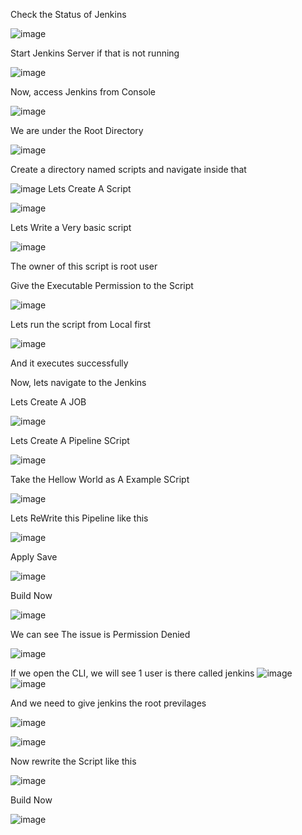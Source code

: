 Check the Status of Jenkins

![image](https://github.com/devops-pritam/jenkins/assets/132892500/6281782c-298f-4517-8170-681fedf245b6)

Start Jenkins Server if that is not running

![image](https://github.com/devops-pritam/jenkins/assets/132892500/179c8f2d-a5b7-4cf1-8d07-bc72f48b0f4e)

Now, access Jenkins from Console

![image](https://github.com/devops-pritam/jenkins/assets/132892500/9fe27452-7fcb-463e-bcf0-1019a0e8d8ec)

We are under the Root Directory

![image](https://github.com/devops-pritam/jenkins/assets/132892500/bb172bcd-37fe-4631-94f1-548a1f6bf43d)

Create a directory named scripts and navigate inside that

![image](https://github.com/devops-pritam/jenkins/assets/132892500/90797b68-190e-4697-9c6f-621af40e5bca)
Lets Create A Script

![image](https://github.com/devops-pritam/jenkins/assets/132892500/9e81023a-cd8e-4057-b683-12d8634ed8ed)

Lets Write a Very basic script

![image](https://github.com/devops-pritam/jenkins/assets/132892500/8b632bfb-04c7-45a9-a28d-aa85d5cf11c6)

The owner of this script is root user

Give the Executable Permission to the Script

![image](https://github.com/devops-pritam/jenkins/assets/132892500/4dec261a-5ff6-41fd-8f43-ef0068989f9d)


Lets run the script from Local first

![image](https://github.com/devops-pritam/jenkins/assets/132892500/f9f87369-161e-4f83-9ee2-bdf2638b5163)

And it executes successfully

Now, lets navigate to the Jenkins

Lets Create A JOB

![image](https://github.com/devops-pritam/jenkins/assets/132892500/c200d47a-36eb-48c5-b6c7-ee808545abc8)

Lets Create A Pipeline SCript

![image](https://github.com/devops-pritam/jenkins/assets/132892500/79056666-4fe3-40bc-b8e8-ae7bfed35399)

Take the Hellow World as A Example SCript

![image](https://github.com/devops-pritam/jenkins/assets/132892500/aea4b71b-6faa-4b14-a199-30731c67e050)

Lets ReWrite this Pipeline like this

![image](https://github.com/devops-pritam/jenkins/assets/132892500/90a1607e-516b-479c-aa5e-689f07d119f4)

Apply Save

![image](https://github.com/devops-pritam/jenkins/assets/132892500/c9af395d-3329-488f-8bf8-36a7f1f29d36)

Build Now

![image](https://github.com/devops-pritam/jenkins/assets/132892500/51611786-a6f7-44dc-b727-fd8219559f7e)

We can see The issue is Permission Denied

![image](https://github.com/devops-pritam/jenkins/assets/132892500/e7f35fe3-84db-458e-af96-67c948997121)

If we open the CLI, we will see 1 user is there called jenkins 
![image](https://github.com/devops-pritam/jenkins/assets/132892500/c24c1aaf-3194-4170-9d74-ae9171640d49)
![image](https://github.com/devops-pritam/jenkins/assets/132892500/312f7647-ff47-4097-b654-83a2c589aa5b)

And we need to give jenkins the root previlages

![image](https://github.com/devops-pritam/jenkins/assets/132892500/48f608f3-4caf-4996-9a45-5cfdee2bb5db)

![image](https://github.com/devops-pritam/jenkins/assets/132892500/750a4330-5888-41ce-9b7a-78bee6da7831)


Now rewrite the Script like this

![image](https://github.com/devops-pritam/jenkins/assets/132892500/c2870ea2-9582-44d9-80ff-00d9e4831d21)

Build Now

![image](https://github.com/devops-pritam/jenkins/assets/132892500/3da6382a-8682-4f43-96cc-7a1057e322b7)

























